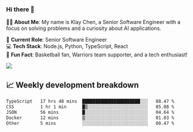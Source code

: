 ### Hi there 👋

👨‍💻 **About Me**: My name is Klay Chen, a Senior Software Engineer with a focus on solving problems and a curiosity about AI applications.

💼 **Current Role**: Senior Software Engineer  
💻 **Tech Stack**: Node.js, Python, TypeScript, React  
🏀 **Fun Fact**: Basketball fan, Warriors team supporter, and a tech enthusiast!

<img align="center" src="https://github-readme-stats.vercel.app/api?username=nameczz&show_icons=true&hide_title=true&theme=dracula" />

## 📈 Weekly development breakdown

<!--START_SECTION:waka-->

```txt
TypeScript   17 hrs 48 mins  ██████████████████████░░░   88.47 %
CSS          1 hr 1 min      █▒░░░░░░░░░░░░░░░░░░░░░░░   05.08 %
JSON         56 mins         █░░░░░░░░░░░░░░░░░░░░░░░░   04.64 %
Docker       12 mins         ▒░░░░░░░░░░░░░░░░░░░░░░░░   01.03 %
Other        5 mins          ░░░░░░░░░░░░░░░░░░░░░░░░░   00.47 %
```

<!--END_SECTION:waka-->
